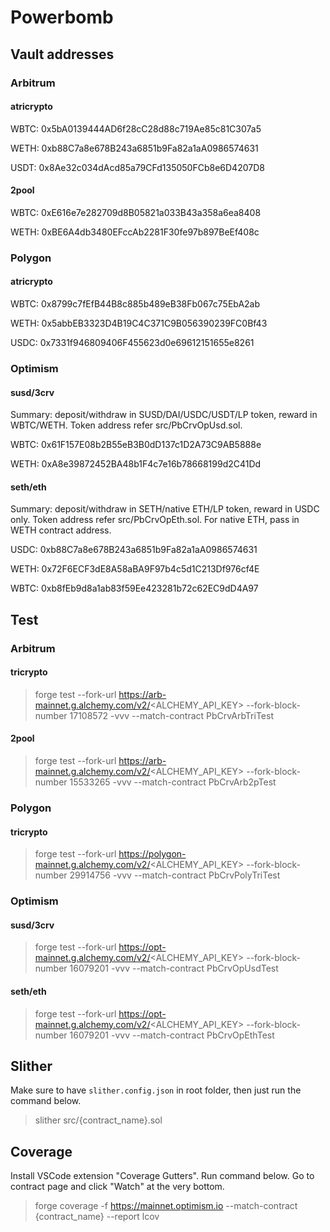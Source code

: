 # Powerbomb

## Vault addresses

### Arbitrum

#### atricrypto

WBTC: 0x5bA0139444AD6f28cC28d88c719Ae85c81C307a5

WETH: 0xb88C7a8e678B243a6851b9Fa82a1aA0986574631

USDT: 0x8Ae32c034dAcd85a79CFd135050FCb8e6D4207D8

#### 2pool

WBTC: 0xE616e7e282709d8B05821a033B43a358a6ea8408

WETH: 0xBE6A4db3480EFccAb2281F30fe97b897BeEf408c

### Polygon

#### atricrypto

WBTC: 0x8799c7fEfB44B8c885b489eB38Fb067c75EbA2ab

WETH: 0x5abbEB3323D4B19C4C371C9B056390239FC0Bf43

USDC: 0x7331f946809406F455623d0e69612151655e8261

### Optimism

#### susd/3crv

Summary: deposit/withdraw in SUSD/DAI/USDC/USDT/LP token, reward in WBTC/WETH. Token address refer src/PbCrvOpUsd.sol.

WBTC: 0x61F157E08b2B55eB3B0dD137c1D2A73C9AB5888e

WETH: 0xA8e39872452BA48b1F4c7e16b78668199d2C41Dd

#### seth/eth

Summary: deposit/withdraw in SETH/native ETH/LP token, reward in USDC only. Token address refer src/PbCrvOpEth.sol. For native ETH, pass in WETH contract address.

USDC: 0xb88C7a8e678B243a6851b9Fa82a1aA0986574631

WETH: 0x72F6ECF3dE8A58aBA9F97b4c5d1C213Df976cf4E

WBTC: 0xb8fEb9d8a1ab83f59Ee423281b72c62EC9dD4A97

## Test

### Arbitrum

#### tricrypto

> forge test --fork-url https://arb-mainnet.g.alchemy.com/v2/<ALCHEMY_API_KEY> --fork-block-number 17108572 -vvv --match-contract PbCrvArbTriTest

#### 2pool

> forge test --fork-url https://arb-mainnet.g.alchemy.com/v2/<ALCHEMY_API_KEY> --fork-block-number 15533265 -vvv --match-contract PbCrvArb2pTest

### Polygon

#### tricrypto

> forge test --fork-url https://polygon-mainnet.g.alchemy.com/v2/<ALCHEMY_API_KEY> --fork-block-number 29914756 -vvv --match-contract PbCrvPolyTriTest

### Optimism

#### susd/3crv

> forge test --fork-url https://opt-mainnet.g.alchemy.com/v2/<ALCHEMY_API_KEY> --fork-block-number 16079201 -vvv --match-contract PbCrvOpUsdTest

#### seth/eth

> forge test --fork-url https://opt-mainnet.g.alchemy.com/v2/<ALCHEMY_API_KEY> --fork-block-number 16079201 -vvv --match-contract PbCrvOpEthTest


## Slither

Make sure to have `slither.config.json` in root folder, then just run the command below.

> slither src/{contract_name}.sol

## Coverage

Install VSCode extension "Coverage Gutters". Run command below. Go to contract page and click "Watch" at the very bottom.

> forge coverage -f https://mainnet.optimism.io --match-contract {contract_name} --report lcov